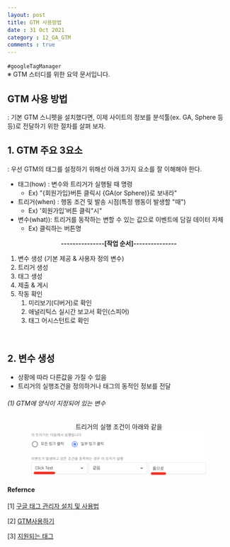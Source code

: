 ```yaml
---
layout: post
title: GTM 사용방법
date : 31 Oct 2021
category : 12_GA_GTM
comments : true
---
```


`#googleTagManager
`<br>
※ GTM 스터디를 위한 요약 문서입니다.

## GTM 사용 방법
 : 기본 GTM 스니펫을 설치했다면, 이제 사이트의 정보를 분석툴(ex. GA, Sphere 등등)로 전달하기 위한 절차를 살펴 보자.

## 1. GTM 주요 3요소
 : 우선 GTM의 태그를 설정하기 위해선 아래 3가지 요소를 잘 이해해야 한다.

  - 태그(how) : 변수와 트리거가 실행될 때 명령
    - Ex) "{회원가입}버튼 클릭시 {GA(or Sphere)}로 보내라"
  - 트리거(when) : 행동 조건 및 발송 시점(특정 행동이 발생할 "때")
    - Ex) '회원가입'버튼 클릭"시"
  - 변수(what)): 트리거를 동작하는 변할 수 있는 값으로 이벤트에 담길 데이터 자체
    - Ex) 클릭하는 버튼명

<center>
  <strong>---------------[작업 순서]---------------</strong>
</center>

  1) 변수 생성 (기본 제공 & 사용자 정의 변수) <br>
  2) 트리거 생성<br>
  3) 태그 생성<br>
  4) 제출 & 게시<br>
  5) 작동 확인<br>
      1) 미리보기(디버거)로 확인<br>
      2) 애널리틱스 실시간 보고서 확인(스피어)<br>
      3) 태그 어시스턴트로 확인

<br>




## 2. 변수 생성
  - 상황에 따라 다른값을 가질 수 있음
  - 트리거의 실행조건을 정의하거나 태그의 동적인 정보를 전달

###### (1) GTM에 양식이 지정되어 있는 변수

<center>
트리거의 실행 조건이 아래와 같을 <br>

 <img src = '/assets/gtm/gtm_3_1.png' width = '80%'>
</center>


















#### Refernce
[1] [구글 태그 관리자 설치 및 사용법](https://marketology.co.kr/all-category/tag-manager/%EA%B5%AC%EA%B8%80-%ED%83%9C%EA%B7%B8-%EA%B4%80%EB%A6%AC%EC%9E%90-%EC%84%A4%EC%B9%98-%EB%B0%8F-%EC%82%AC%EC%9A%A9%EB%B2%95/)

[2] [GTM사용하기](https://medium.com/@cute3681/3-ga-tag-manager-%EC%82%AC%EC%9A%A9%ED%95%98%EA%B8%B0-2cb6b27e4e61)

[3] [지원되는 태그](https://support.google.com/tagmanager/answer/6106924?hl=ko&ref_topic=3002579)
